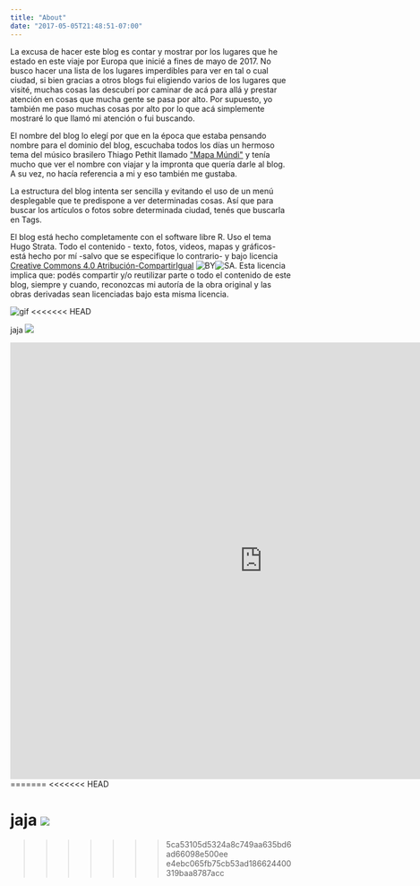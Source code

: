 ```yaml
---
title: "About"
date: "2017-05-05T21:48:51-07:00"
---
```


La excusa de hacer este blog es contar y mostrar por los lugares que he estado en este viaje por Europa que inicié a fines de mayo de 2017. No busco hacer una lista de los lugares imperdibles para ver en tal o cual ciudad, si bien gracias a otros blogs fui eligiendo varios de los lugares que visité, muchas cosas las descubrí por caminar de acá para allá y prestar atención en cosas que mucha gente se pasa por alto. Por supuesto, yo también me paso muchas cosas por alto por lo que acá simplemente mostraré lo que llamó mi atención o fui buscando. 

El nombre del blog lo elegí por que en la época que estaba pensando nombre para el dominio del blog, escuchaba todos los días un hermoso tema del músico brasilero Thiago Pethit llamado ["Mapa Múndi"](https://www.youtube.com/watch?v=pXBIWw185oY) y tenía mucho que ver el nombre con viajar y la impronta que quería darle al blog. A su vez, no hacía referencia a mi y eso también me gustaba.

La estructura del blog intenta ser sencilla y evitando el uso de un menú desplegable que te predispone a ver determinadas cosas. Así que para buscar los artículos o fotos sobre determinada ciudad, tenés que buscarla en Tags. 

El blog está hecho completamente con el software libre R. Uso el tema Hugo Strata. Todo el contenido - texto, fotos, videos, mapas y gráficos- está hecho por mí -salvo que se especifique lo contrario- y bajo licencia [Creative Commons 4.0 Atribución-CompartirIgual](https://creativecommons.org/licenses/by-sa/4.0/deed.es) ![BY](/images/by.png)![SA](/images/sa.png). Esta licencia implica que:  podés compartir y/o reutilizar parte o todo el contenido de este blog, siempre y cuando, reconozcas mi autoría de la obra original y las obras derivadas sean licenciadas bajo esta misma licencia. 

![gif](/images/recorrido.gif)
<<<<<<< HEAD


jaja
![](https://media.giphy.com/media/vFKqnCdLPNOKc/giphy.gif)

<iframe src="https://media.giphy.com/media/vFKqnCdLPNOKc/giphy.gif" width="900" height="780" style="border: none;"></iframe>
=======
<<<<<<< HEAD

jaja
![](https://media.giphy.com/media/vFKqnCdLPNOKc/giphy.gif)
=======
>>>>>>> 5ca53105d5324a8c749aa635bd6ad66098e500ee
>>>>>>> e4ebc065fb75cb53ad186624400319baa8787acc
